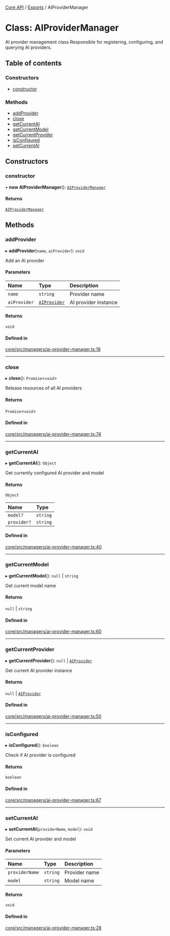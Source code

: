 <!-- 
 ⚠️  AUTO-GENERATED FILE - DO NOT EDIT MANUALLY
 This file is automatically generated by scripts/docs-generator.js
 To make changes, edit the source TypeScript files or update the generator script
-->

[Core API](../../) / [Exports](../modules) / AIProviderManager

# Class: AIProviderManager

AI provider management class
Responsible for registering, configuring, and querying AI providers.

## Table of contents

### Constructors

- [constructor](AIProviderManager#constructor)

### Methods

- [addProvider](AIProviderManager#addprovider)
- [close](AIProviderManager#close)
- [getCurrentAI](AIProviderManager#getcurrentai)
- [getCurrentModel](AIProviderManager#getcurrentmodel)
- [getCurrentProvider](AIProviderManager#getcurrentprovider)
- [isConfigured](AIProviderManager#isconfigured)
- [setCurrentAI](AIProviderManager#setcurrentai)

## Constructors

### constructor

• **new AIProviderManager**(): [`AIProviderManager`](AIProviderManager)

#### Returns

[`AIProviderManager`](AIProviderManager)

## Methods

### addProvider

▸ **addProvider**(`name`, `aiProvider`): `void`

Add an AI provider

#### Parameters

| Name | Type | Description |
| :------ | :------ | :------ |
| `name` | `string` | Provider name |
| `aiProvider` | [`AIProvider`](../interfaces/AIProvider) | AI provider instance |

#### Returns

`void`

#### Defined in

[core/src/managers/ai-provider-manager.ts:18](https://github.com/woojubb/robota/blob/4f21f71cc775c491f2f7e354b7e5fc2c2396f413/packages/core/src/managers/ai-provider-manager.ts#L18)

___

### close

▸ **close**(): `Promise`\<`void`\>

Release resources of all AI providers

#### Returns

`Promise`\<`void`\>

#### Defined in

[core/src/managers/ai-provider-manager.ts:74](https://github.com/woojubb/robota/blob/4f21f71cc775c491f2f7e354b7e5fc2c2396f413/packages/core/src/managers/ai-provider-manager.ts#L74)

___

### getCurrentAI

▸ **getCurrentAI**(): `Object`

Get currently configured AI provider and model

#### Returns

`Object`

| Name | Type |
| :------ | :------ |
| `model?` | `string` |
| `provider?` | `string` |

#### Defined in

[core/src/managers/ai-provider-manager.ts:40](https://github.com/woojubb/robota/blob/4f21f71cc775c491f2f7e354b7e5fc2c2396f413/packages/core/src/managers/ai-provider-manager.ts#L40)

___

### getCurrentModel

▸ **getCurrentModel**(): ``null`` \| `string`

Get current model name

#### Returns

``null`` \| `string`

#### Defined in

[core/src/managers/ai-provider-manager.ts:60](https://github.com/woojubb/robota/blob/4f21f71cc775c491f2f7e354b7e5fc2c2396f413/packages/core/src/managers/ai-provider-manager.ts#L60)

___

### getCurrentProvider

▸ **getCurrentProvider**(): ``null`` \| [`AIProvider`](../interfaces/AIProvider)

Get current AI provider instance

#### Returns

``null`` \| [`AIProvider`](../interfaces/AIProvider)

#### Defined in

[core/src/managers/ai-provider-manager.ts:50](https://github.com/woojubb/robota/blob/4f21f71cc775c491f2f7e354b7e5fc2c2396f413/packages/core/src/managers/ai-provider-manager.ts#L50)

___

### isConfigured

▸ **isConfigured**(): `boolean`

Check if AI provider is configured

#### Returns

`boolean`

#### Defined in

[core/src/managers/ai-provider-manager.ts:67](https://github.com/woojubb/robota/blob/4f21f71cc775c491f2f7e354b7e5fc2c2396f413/packages/core/src/managers/ai-provider-manager.ts#L67)

___

### setCurrentAI

▸ **setCurrentAI**(`providerName`, `model`): `void`

Set current AI provider and model

#### Parameters

| Name | Type | Description |
| :------ | :------ | :------ |
| `providerName` | `string` | Provider name |
| `model` | `string` | Model name |

#### Returns

`void`

#### Defined in

[core/src/managers/ai-provider-manager.ts:28](https://github.com/woojubb/robota/blob/4f21f71cc775c491f2f7e354b7e5fc2c2396f413/packages/core/src/managers/ai-provider-manager.ts#L28)
